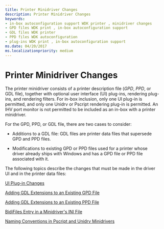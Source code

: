 ```yaml
---
title: Printer Minidriver Changes
description: Printer Minidriver Changes
keywords:
- in-box autoconfiguration support WDK printer , minidriver changes
- GPD files WDK print , in-box autoconfiguration support
- GDL files WDK printer
- PPD files WDK autoconfiguration
- plug-ins WDK print , in-box autoconfiguration support
ms.date: 04/20/2017
ms.localizationpriority: medium
---
```


# Printer Minidriver Changes


The printer minidriver consists of a printer description file (*GPD*, *PPD*, or GDL file), together with optional user interface (UI) plug-ins, rendering plug-ins, and rendering filters. For in-box inclusion, only one UI plug-in is permitted, and only one Unidrv or Pscript rendering plug-in is permitted. An IHV port monitor is not permitted to be included as an in-box with a printer minidriver.

For the GPD, PPD, or GDL file, there are two cases to consider:

-   Additions to a GDL file: GDL files are printer data files that supersede GPD and PPD files.

-   Modifications to existing GPD or PPD files used for a printer whose driver already ships with Windows and has a GPD file or PPD file associated with it.

The following topics describe the changes that must be made in the driver UI and in the printer data files:

[UI Plug-in Changes](ui-plug-in-changes.md)

[Adding GDL Extensions to an Existing GPD File](adding-gdl-extensions-to-an-existing-gpd-file.md)

[Adding GDL Extensions to an Existing PPD File](adding-gdl-extensions-to-an-existing-ppd-file.md)

[BidiFiles Entry in a Minidriver's INI File](bidifiles-entry-in-a-minidriver-s-ini-file.md)

[Naming Conventions in Pscript and Unidrv Minidrivers](naming-conventions-in-pscript-and-unidrv-minidrivers.md)

 

 





